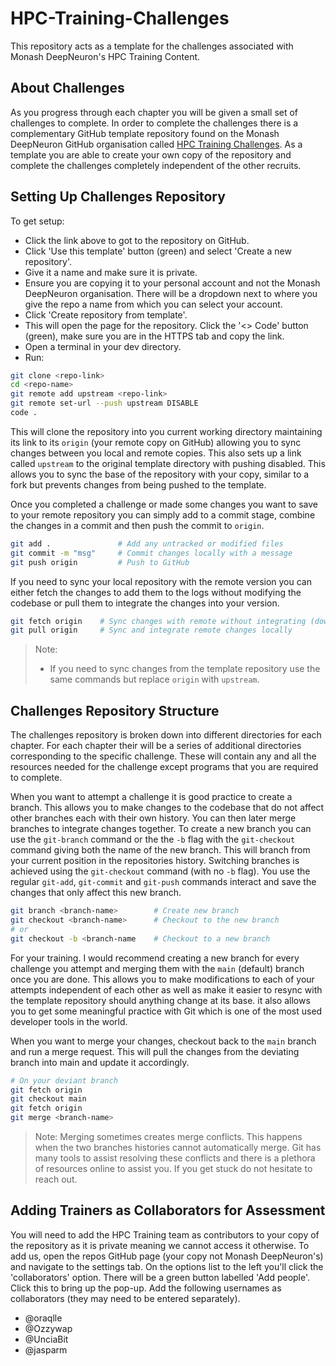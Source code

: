 # HPC-Training-Challenges

This repository acts as a template for the challenges associated with Monash DeepNeuron's HPC Training Content.

## About Challenges

As you progress through each chapter you will be given a small set of challenges to complete. In order to complete the challenges there is a complementary GitHub template repository found on the Monash DeepNeuron GitHub organisation called [HPC Training Challenges](https://github.com/MonashDeepNeuron/HPC-Training-Challenges). As a template you are able to create your own copy of the repository and complete the challenges completely independent of the other recruits.

## Setting Up Challenges Repository

To get setup:

- Click the link above to got to the repository on GitHub.
- Click 'Use this template' button (green) and select 'Create a new repository'.
- Give it a name and make sure it is private.
- Ensure you are copying it to your personal account and not the Monash DeepNeuron organisation. There will be a dropdown next to where you give the repo a name from which you can select your account.
- Click 'Create repository from template'.
- This will open the page for the repository. Click the '<> Code' button (green), make sure you are in the HTTPS tab and copy the link.
- Open a terminal in your dev directory.
- Run:

```sh
git clone <repo-link>
cd <repo-name>
git remote add upstream <repo-link>
git remote set-url --push upstream DISABLE
code .
```

This will clone the repository into you current working directory maintaining its link to its `origin` (your remote copy on GitHub) allowing you to sync changes between you local and remote copies. This also sets up a link called `upstream` to the original template directory with pushing disabled. This allows you to sync the base of the repository with your copy, similar to a fork but prevents changes from being pushed to the template.

Once you completed a challenge or made some changes you want to save to your remote repository you can simply add to a commit stage, combine the changes in a commit and then push the commit to `origin`.

```sh
git add .               # Add any untracked or modified files
git commit -m "msg"     # Commit changes locally with a message
git push origin         # Push to GitHub
```

If you need to sync your local repository with the remote version you can either fetch the changes to add them to the logs without modifying the codebase or pull them to integrate the changes into your version.

```sh
git fetch origin    # Sync changes with remote without integrating (downloading) them
git pull origin     # Sync and integrate remote changes locally
```

> Note:
>
> - If you need to sync changes from the template repository use the same commands but replace `origin` with `upstream`.

## Challenges Repository Structure

The challenges repository is broken down into different directories for each chapter. For each chapter their will be a series of additional directories corresponding to the specific challenge. These will contain any and all the resources needed for the challenge except programs that you are required to complete.

When you want to attempt a challenge it is good practice to create a branch. This allows you to make changes to the codebase that do not affect other branches each with their own history. You can then later merge branches to integrate changes together. To create a new branch you can use the `git-branch` command or the the `-b` flag with the `git-checkout` command giving both the name of the new branch. This will branch from your current position in the repositories history. Switching branches is achieved using the `git-checkout` command (with no `-b` flag). You use the regular `git-add`, `git-commit` and `git-push` commands interact and save the changes that only affect this new branch.

```sh
git branch <branch-name>        # Create new branch
git checkout <branch-name>      # Checkout to the new branch
# or
git checkout -b <branch-name    # Checkout to a new branch
```

For your training. I would recommend creating a new branch for every challenge you attempt and merging them with the `main` (default) branch once you are done. This allows you to make modifications to each of your attempts independent of each other as well as make it easier to resync with the template repository should anything change at its base. it also allows you to get some meaningful practice with Git which is one of the most used developer tools in the world.

When you want to merge your changes, checkout back to the `main` branch and run a merge request. This will pull the changes from the deviating branch into main and update it accordingly.

```sh
# On your deviant branch
git fetch origin
git checkout main
git fetch origin
git merge <branch-name>
```

> Note: Merging sometimes creates merge conflicts. This happens when the two branches histories cannot automatically merge. Git has many tools to assist resolving these conflicts and there is a plethora of resources online to assist you. If you get stuck do not hesitate to reach out.

## Adding Trainers as Collaborators for Assessment

You will need to add the HPC Training team as contributors to your copy of the repository as it is private meaning we cannot access it otherwise. To add us, open the repos GitHub page (your copy not Monash DeepNeuron's) and navigate to the settings tab. On the options list to the left you'll click the 'collaborators' option. There will be a green button labelled 'Add people'. Click this to bring up the pop-up. Add the following usernames as collaborators (they may need to be entered separately).

- @oraqlle
- @Ozzywap
- @UnciaBit
- @jasparm
